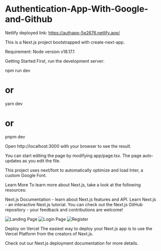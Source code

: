 # Authentication-App-With-Google-and-Github

Netlify deployed link: https://authapp-5e2676.netlify.app/

This is a Next.js project bootstrapped with create-next-app.

Requirement: Node version v18.17.1

Getting Started
First, run the development server:

npm run dev
# or
yarn dev
# or
pnpm dev

Open http://localhost:3000 with your browser to see the result.

You can start editing the page by modifying app/page.tsx. The page auto-updates as you edit the file.

This project uses next/font to automatically optimize and load Inter, a custom Google Font.

Learn More
To learn more about Next.js, take a look at the following resources:

Next.js Documentation - learn about Next.js features and API.
Learn Next.js - an interactive Next.js tutorial.
You can check out the Next.js GitHub repository - your feedback and contributions are welcome!

![Landing Page ](https://github.com/NEKiarie/Authentication-App-With-Google-and-Github/assets/110089177/3d3e4c35-e602-4b3d-bfc4-a21a0773315d)
![Login Page](https://github.com/NEKiarie/Authentication-App-With-Google-and-Github/assets/110089177/a63672a7-880b-4180-85b1-c7296be29f61)
![Register](https://github.com/NEKiarie/Authentication-App-With-Google-and-Github/assets/110089177/a8e42668-e602-401f-915b-31d3e83b52e5)


Deploy on Vercel
The easiest way to deploy your Next.js app is to use the Vercel Platform from the creators of Next.js.

Check out our Next.js deployment documentation for more details.

